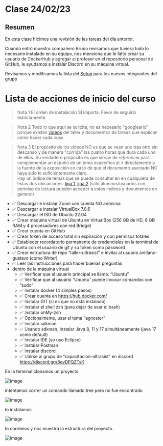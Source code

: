 # Clase 24/02/23 #
## Resumen ##

En esta clase hicimos una revisión de las tareas del día anterior.

Cuando entró muestro compañero Bruno revisamos que tuviera todo lo necesario instalado en su equipo, nos menciona que le falto crear su usuario de DockerHub y agregar al profesor en el repositorio personal de GitHub, le ayudamos a instalar Discord en su máquina virtual.

Revisamos y modificamos la lista del [Setup](https://github.com/qbits-mx/artemisa/blob/main/setuup-inicial-para-nuevos-integrantes.md) para los nuevos integrantes del grupo 

# Lista de acciones de inicio del curso #

> Nota 1 El orden de instalación SI importa. Favor de seguirlo estrictamente.  

> Nota 2 Todo lo que aqui se solicita, no es necesario "googlearlo" porque existen [videos](https://movies.ci.ultrasist.net/curso/2023-02-23.mp4) del taller y documentos de tareas que explican cómo hacer cada cosa.  

> Nota 3 El propósito de los videos NO es que se vean uno tras otro sin descanso y de manera "corrida" las cuatro horas que  dura cada uno de ellos. Su verdadero propósito es que sirvan de *referencia* para complementar un estudio de un tema específico al ir directamente a la fuente de la exposición en caso de que el documento asociado NO haya sido lo suficientemente claro.  
> Hay un índice de temas que se puede consultar en en cualquiera de estas dos ubicaciones: [liga 1](https://github.com/arellano-gustavo/taller-ultrasist-gera/blob/main/apuntes/23_00_00.md), [liga 2](https://github.com/arellano-gustavo/taller-ultrasist-jc/blob/main/apuntes/2023-0-0.md) (sólo alumnos/usuarios con permiso de lectura pueden acceder a estos índices y documentos en general)

- ✅ Descargar e instalar Zoom con cuenta NO anónima
- ✅ Descargar e instalar VirtualBox 7.0.6
- ✅ Descargar el ISO de Ubuntu 22.04
- ✅ Crear máquina virtual de Ubuntu en VirtualBox (256 GB de HD, 8 GB RAM y 4 procesadores con red Bridge)
- ✅ Crear cuenta en GitHub
- ✅ Crear token de acceso total sin expiración y con permisos totales
- ✅ Establecer recordatorio permanente de credenciales en la terminal de Ubuntu con el usuario de git y su token como password 
- ✅ Crear estructura de repo “taller-ultrasist” e invitar al usuario arellano-gustavo (como Writer)
- ✅ Leer las instrucciones para hacer buenas preguntas
- dentro de la máquina virtual
  - ✅ Verificar que el usuario principal se llama: “Ubuntu”
  - ✅ Verificar que al usuario “Ubuntu” puede invocar comandos con “sudo”
  - ✅ Instalar docker (4 simples pasos)
  - ✅ Crear cuenta en https://hub.docker.com/
  - ✅ Instalar GIT (si es que no está instalado)
  - ✅ Instalar el shell zsh (para dejar de usar el bash)
  - ✅ Instalar ohMy-zsh 
  - ✅ Opcionalmente, usar el tema “agnoster”
  - ✅ Instalar sdkman
  - ✅ Usando sdkman, instalar Java 8, 11 y 17 simultáneamente (java 17 como default)
  - ✅ Instalar IDE (yo uso Eclipse)
  - ✅ Instalar Postman
  - ✅ Instalar discord
  - ✅ Unirse al grupo de “capacitacion-ultrasist” en discord https://discord.gg/8evDPQZTsK

En la terminal clonamos un proyecto 

![image](https://user-images.githubusercontent.com/123017277/221493613-c549849f-be26-4d8c-ac77-d3459bab3852.png)

intentamos correr un comando llamado tree pero no fue encontrado

![image](https://user-images.githubusercontent.com/123017277/221493812-b233a33f-8e42-45d8-826e-4aaae66411ec.png)

lo instalamos 

![image](https://user-images.githubusercontent.com/123017277/221494008-9579fc15-cb09-4d2f-bc24-f88792e64108.png)

lo corremos y nos muestra la estructura del proyecto.

![image](https://user-images.githubusercontent.com/123017277/221494251-b732747d-fc44-4033-be4f-149bcb6c4d1d.png)

